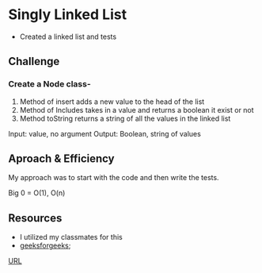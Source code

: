 # Singly Linked List

- Created a linked list and tests

## Challenge

### Create a Node class-

1. Method of insert adds a new value to the head of the list
2. Method of Includes takes in a value and returns a boolean it exist or not
3. Method toString returns a string of all the values in the linked list

Input: value, no argument
Output: Boolean, string of values

## Aproach & Efficiency

My approach was to start with the code and then write the tests.

Big 0 = O(1), O(n)

## Resources

- I utilized my classmates for this
- [geeksforgeeks](https://www.geeksforgeeks.org/implementation-linkedlist-javascript/);

[URL](linked-list.png)
